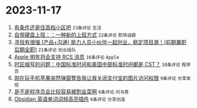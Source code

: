 # 2023-11-17

1. [有条件还是住高档小区吧](https://www.v2ex.com/t/992660) `23条评论` `生活`
1. [自带硬盘上班：：一种新的上班方式](https://www.v2ex.com/t/992658) `22条评论` `职场话题`
1. [寻找有很强 [产品+沟通] 能力人员小伙伴一起创业，稳定项目源！(前期兼职后期全职)](https://www.v2ex.com/t/992653) `21条评论` `创业组队`
1. [Apple 明年将会支持 RCS 消息](https://www.v2ex.com/t/992642) `16条评论` `Apple`
1. [时区缩写的问题：中国标准时间和美国中部标准时间都是 CST？](https://www.v2ex.com/t/992656) `10条评论` `程序员`
1. [刚在玩手机苹果突然弹窗警告我让我关闭支付宝的图片访问权限](https://www.v2ex.com/t/992659) `9条评论` `分享发现`
1. [是不是程序员会比较容易被割韭菜啊](https://www.v2ex.com/t/992674) `6条评论` `问与答`
1. [Obsidian 英语单词词频高亮插件](https://www.v2ex.com/t/992645) `6条评论` `分享创造`
